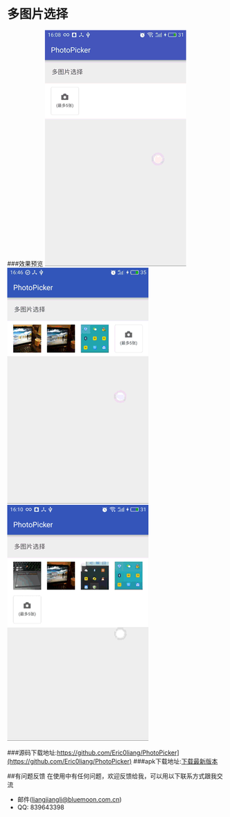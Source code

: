 # 多图片选择
###效果预览
![gif](https://github.com/Eric0liang/GIF/blob/master/image_1.gif) <br/>
![gif](https://github.com/Eric0liang/GIF/blob/master/image_2.gif) <br/>
![gif](https://github.com/Eric0liang/GIF/blob/master/image_3.gif)

###源码下载地址:https://github.com/Eric0liang/PhotoPicker](https://github.com/Eric0liang/PhotoPicker)
###apk下载地址:[下载最新版本](http://pan.baidu.com/s/1qXIF55i)

##有问题反馈
在使用中有任何问题，欢迎反馈给我，可以用以下联系方式跟我交流

* 邮件(liangjiangli@bluemoon.com.cn)
* QQ: 839643398




    
   

